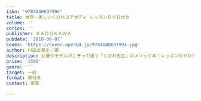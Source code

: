 ```yaml
---
isbn: '9784040697994'
title: 世界一美しいくびれコアボディ レッスンＤＶＤ付き
volume: ''
series: ''
publisher: ＫＡＤＯＫＡＷＡ
pubdate: '2018-06-07'
cover: 'https://cover.openbd.jp/9784040697994.jpg'
author: 村田友美子／著
description: 女優やモデルがこぞって通う「くびれ先生」のメソッド本！レッスンＤＶＤ付
price: '1500'
genre: ''
target: 一般
format: 単行本
content: 家事

---
```


